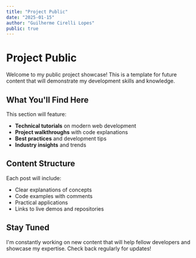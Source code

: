 ```yaml
---
title: "Project Public"
date: "2025-01-15"
author: "Guilherme Cirelli Lopes"
public: true
---
```


# Project Public

Welcome to my public project showcase! This is a template for future content that will demonstrate my development skills and knowledge.

## What You'll Find Here

This section will feature:
- **Technical tutorials** on modern web development
- **Project walkthroughs** with code explanations
- **Best practices** and development tips
- **Industry insights** and trends

## Content Structure

Each post will include:
- Clear explanations of concepts
- Code examples with comments
- Practical applications
- Links to live demos and repositories

## Stay Tuned

I'm constantly working on new content that will help fellow developers and showcase my expertise. Check back regularly for updates!
